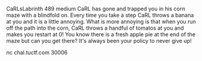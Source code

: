 CaRLsLabrinth
489
medium
CaRL has gone and trapped you in his corn maze with a blindfold on. Every time you take a step CaRL throws a banana at you and it is a little annoying. What is more annoying is that when you run off the path into the corn, CaRL throws a handful of tomatos at you and makes you restart at 0! You know there is a fresh apple pie at the end of the maze but can you get there? It's always been your policy to never give up!

nc chal.tuctf.com 30006